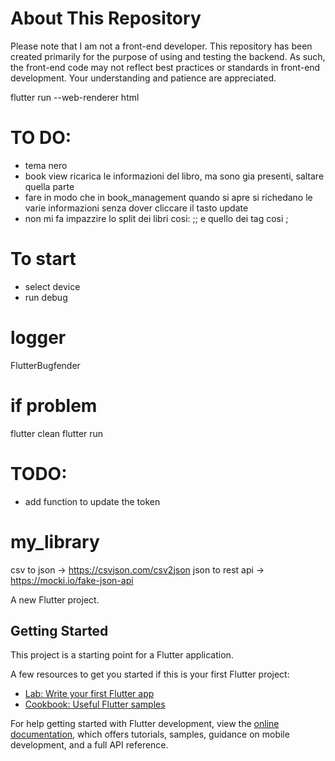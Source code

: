 # About This Repository

Please note that I am not a front-end developer. This repository has been created primarily for the purpose of using and testing the backend. As such, the front-end code may not reflect best practices or standards in front-end development. Your understanding and patience are appreciated.


flutter run --web-renderer html

# TO DO:
- tema nero
- book view ricarica le informazioni del libro, ma sono gia presenti, saltare quella parte
- fare in modo che in book_management quando si apre si richedano le varie informazioni senza dover cliccare il tasto update
- non mi fa impazzire lo split dei libri cosi: ;; e quello dei tag cosi ;


# To start
- select device
- run debug

# logger
FlutterBugfender

# if problem
flutter clean
flutter run

# TODO:
- add function to update the token

# my_library

csv to json -> https://csvjson.com/csv2json
json to rest api -> https://mocki.io/fake-json-api

A new Flutter project.

## Getting Started

This project is a starting point for a Flutter application.

A few resources to get you started if this is your first Flutter project:

- [Lab: Write your first Flutter app](https://docs.flutter.dev/get-started/codelab)
- [Cookbook: Useful Flutter samples](https://docs.flutter.dev/cookbook)

For help getting started with Flutter development, view the
[online documentation](https://docs.flutter.dev/), which offers tutorials,
samples, guidance on mobile development, and a full API reference.
